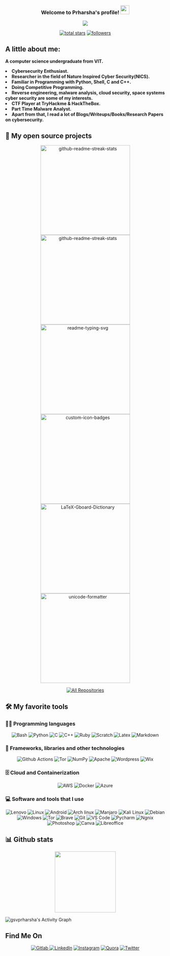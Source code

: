 <!--Thanks to @DenverCoder1 for his readme, which inspired me to create this -->
<h3 align="center">
  Welcome to Prharsha's profile!
  <img src="https://media.giphy.com/media/hvRJCLFzcasrR4ia7z/giphy.gif" width="28">
</h3>

<!-- Typing SVG by DenverCoder1 - https://github.com/DenverCoder1/readme-typing-svg -->
<p align="center">
  <img src="https://readme-typing-svg.herokuapp.com?color=%23F70000&center=true&vCenter=true&lines=Cyber+Security+Undergrad;Malware+Analyst;Penetration+Tester;Reverse+Engineer"></a>
</p>

<p align="center">
  <a href="https://github.com/gsvprharsha?tab=repositories&sort=stargazers">
    <img alt="total stars" title="Total stars on GitHub" src="https://custom-icon-badges.herokuapp.com/badge/dynamic/json?logo=star&color=55960c&labelColor=488207&label=Stars&style=for-the-badge&query=%24.stars&url=https://api.github-star-counter.workers.dev/user/gsvprharsha"/></a>
  <a href="https://github.com/gsvprharsha">
    <img alt="followers" title="Follow me on Github" src="https://custom-icon-badges.herokuapp.com/github/followers/gsvprharsha?color=236ad3&labelColor=1155ba&style=for-the-badge&logo=person-add&label=Follow&logoColor=white"/></a>


## A little about me:
<p>
  <b>A computer science undergraduate from VIT.
    <li>Cybersecurity Enthusiast.</li>
    <li>Researcher in the field of Nature Inspired Cyber Security(NICS).</li>
    <li>Familiar in Programming with Python, Shell, C and C++.</li>
    <li>Doing Competitive Programming.</li>
    <li>Reverse engineering, malware analysis, cloud security, space systems cyber security are some of my interests.</li>
    <li>CTF Player at TryHackme & HackTheBox.</li>
    <li>Part Time Malware Analyst.</li>
    <li>Apart from that, I read a lot of Blogs/Writeups/Books/Research Papers on cybersecurity.</li></b>
</p>

## 📘 My open source projects

<p align="center">
  <a href="https://github.com/gsvprharsha/Hunter-Framework"><img width="282" src="https://denvercoder1-github-readme-stats.vercel.app/api/pin/?username=gsvprharsha&repo=Hunter-Framework&theme=react&bg_color=1F222E&title_color=F85D7F&icon_color=F8D866&hide_border=true&show_icons=false" alt="github-readme-streak-stats"></a>
  <a href="https://github.com/gsvprharsha/DracOS"><img width="282" src="https://denvercoder1-github-readme-stats.vercel.app/api/pin/?username=gsvprharsha&repo=DracOS&theme=react&bg_color=1F222E&title_color=F85D7F&icon_color=F8D866&hide_border=true&show_icons=false" alt="github-readme-streak-stats"></a>
  <a href="https://github.com/gsvprharsha/blackarch"><img width="282" src="https://denvercoder1-github-readme-stats.vercel.app/api/pin/?username=gsvprharsha&repo=blackarch&hide_border=true&bg_color=1F222E&title_color=F85D7F&icon_color=F8D866&theme=react&show_icons=false" alt="readme-typing-svg"></a>
  <a href="https://github.com/gsvprharsha/backdoor-handler"><img width="282" src="https://denvercoder1-github-readme-stats.vercel.app/api/pin?username=gsvprharsha&repo=backdoor-handler&theme=react&bg_color=1F222E&title_color=F85D7F&icon_color=F8D866&hide_border=true&show_icons=false" alt="custom-icon-badges"></a>
  <a href="https://github.com/gsvprharsha/port-scanner"><img width="282" src="https://denvercoder1-github-readme-stats.vercel.app/api/pin/?username=gsvprharsha&repo=port-scanner&theme=react&bg_color=1F222E&title_color=F85D7F&icon_color=F8D866&hide_border=true&show_icons=false" alt="LaTeX-Gboard-Dictionary"></a>
  <a href="https://github.com/gsvprharsha/Lambda-Bash-Theme-For-Linux"><img width="282" src="https://denvercoder1-github-readme-stats.vercel.app/api/pin/?username=gsvprharsha&repo=Lambda-Bash-Theme-For-Linux&theme=react&bg_color=1F222E&title_color=F85D7F&icon_color=F8D866&hide_border=true&show_icons=false" alt="unicode-formatter"></a>
</p>

<p align="center">
  <a href="https://github.com/gsvprharsha?tab=repositories"><img alt="All Repositories" title="All Repositories" src="https://custom-icon-badges.herokuapp.com/badge/-All%20Repos-2962FF?style=for-the-badge&logoColor=white&logo=repo"/></a>
</p>

## 🛠️ My favorite tools

### 👨‍💻 Programming languages

<p align="center">
    <img alt="Bash" src="https://img.shields.io/badge/Shell_Script-121011?style=for-the-badge&logo=gnu-bash&logoColor=white">
    <img alt="Python" src="https://img.shields.io/badge/Python-FFD43B?style=for-the-badge&logo=python&logoColor=darkgreen">
    <img alt="C" src="https://img.shields.io/badge/C-00599C?style=for-the-badge&logo=c&logoColor=white">
    <img alt="C++" src="https://img.shields.io/badge/C%2B%2B-00599C?style=for-the-badge&logo=c%2B%2B&logoColor=white">
    <img alt="Ruby" src="https://img.shields.io/badge/Ruby-CC342D?style=for-the-badge&logo=ruby&logoColor=white">
    <img alt="Scratch" src="https://img.shields.io/badge/Scratch-4D97FF?style=for-the-badge&logo=Scratch&logoColor=white">
    <img alt="Latex" src="https://img.shields.io/badge/LaTeX-47A141?style=for-the-badge&logo=LaTeX&logoColor=white">
    <img alt="Markdown" src="https://img.shields.io/badge/Markdown-000000?style=for-the-badge&logo=markdown&logoColor=white">
</p>

### 🧰 Frameworks, libraries and other technologies

<p align="center">
    <img alt="Github Actions" src="https://img.shields.io/badge/GitHub_Actions-2088FF?style=for-the-badge&logo=github-actions&logoColor=white">
    <img alt="Tor" src="https://img.shields.io/badge/Tor-7D4698?style=for-the-badge&logo=Tor-Browser&logoColor=white">
    <img alt="NumPy" src="https://img.shields.io/badge/Numpy-777BB4?style=for-the-badge&logo=numpy&logoColor=white">
    <img alt="Apache" src="https://img.shields.io/badge/Apache-D22128?style=for-the-badge&logo=Apache&logoColor=white">
    <img alt="Wordpress" src="https://img.shields.io/badge/Wordpress-21759B?style=for-the-badge&logo=wordpress&logoColor=white">
    <img alt="Wix" src="https://img.shields.io/badge/Wix-000?style=for-the-badge&logo=wix&logoColor=white">
</p>

### 🗄️ Cloud and Containerization  

<p align="center">
    <img alt="AWS" src="https://img.shields.io/badge/Amazon_AWS-FF9900?style=for-the-badge&logo=amazonaws&logoColor=white">
    <img alt="Docker" src="https://img.shields.io/badge/Docker-2CA5E0?style=for-the-badge&logo=docker&logoColor=white">
    <img alt="Azure" src="https://img.shields.io/badge/microsoft%20azure-0089D6?style=for-the-badge&logo=microsoft-azure&logoColor=white">
</p>

### 💻 Software and tools that I use

<p align="center">
    <img alt="Lenovo" src="https://img.shields.io/badge/lenovo%20laptop-E2231A?style=for-the-badge&logo=acer&logoColor=white">
    <img alt="Linux" src="https://img.shields.io/badge/Linux-FCC624?style=for-the-badge&logo=linux&logoColor=black">
    <img alt="Android" src="https://img.shields.io/badge/Android-3DDC84?style=for-the-badge&logo=android&logoColor=white">
    <img alt="Arch linux" src="https://img.shields.io/badge/Arch_Linux-1793D1?style=for-the-badge&logo=arch-linux&logoColor=white">
    <img alt="Manjaro" src="https://img.shields.io/badge/Manjaro-35BF5C?style=for-the-badge&logo=Manjaro&logoColor=white">
    <img alt="Kali Linux" src="https://img.shields.io/badge/Kali_Linux-557C94?style=for-the-badge&logo=kali-linux&logoColor=white">
    <img alt="Debian" src="https://img.shields.io/badge/Debian-A81D33?style=for-the-badge&logo=debian&logoColor=white">
    <img alt="Windows" src="https://img.shields.io/badge/Windows-0078D6?style=for-the-badge&logo=windows&logoColor=white">
    <img alt="Tor" src="https://img.shields.io/badge/Tor_Browser-7D4698?style=for-the-badge&logo=Tor-Browser&logoColor=white">
    <img alt="Brave" src="https://img.shields.io/badge/Brave-FF1B2D?style=for-the-badge&logo=Brave&logoColor=white">
    <img alt="Git" src="https://img.shields.io/badge/GIT-E44C30?style=for-the-badge&logo=git&logoColor=white">
    <img alt="VS Code" src="https://img.shields.io/badge/Visual_Studio_Code-0078D4?style=for-the-badge&logo=visual%20studio%20code&logoColor=white">
    <img alt="Pycharm" src="https://img.shields.io/badge/PyCharm-000000.svg?&style=for-the-badge&logo=PyCharm&logoColor=white">
    <img alt="Ngnix" src="https://img.shields.io/badge/Nginx-009639?style=for-the-badge&logo=nginx&logoColor=white">
    <img alt="Photoshop" src="https://img.shields.io/badge/Adobe%20Photoshop-31A8FF?style=for-the-badge&logo=Adobe%20Photoshop&logoColor=black">
    <img alt="Canva" src="https://img.shields.io/badge/Canva-%2300C4CC.svg?&style=for-the-badge&logo=Canva&logoColor=white">
    <img alt="Libreoffice" src="https://img.shields.io/badge/LibreOffice-18A303?style=for-the-badge&logo=LibreOffice&logoColor=white">
</p>

## 📊 Github stats
<p align="center">
    <img alt"gsvprharsha's github stats" src="https://denvercoder1-github-readme-stats.vercel.app/api/?username=gsvprharsha&show_icons=true&count_private=true&theme=react&hide_border=true&bg_color=1F222E&title_color=F85D7F&icon_color=F8D866" height="192px">


<img alt="gsvprharsha's Activity Graph" src="https://activity-graph.herokuapp.com/graph?username=gsvprharsha&theme=gotham"/></a>

## Find Me On
<p align="center">
    <a href="https://gitlab.com/gsvprharsha"><img alt="Gitlab" src="https://img.shields.io/badge/GitLab-330F63?style=for-the-badge&logo=gitlab&logoColor=white">
    <a href="https://www.linkedin.com/in/prharsha-g-1ab348201"><img alt="LinkedIn" src="https://img.shields.io/badge/linkedin-%230077B5.svg?style=for-the-badge&logo=linkedin&logoColor=white"></a>
    <a href="https://www.instagram.com/gsvprharsha/"><img alt="Instagram" src="https://img.shields.io/badge/Instagram-E4405F?style=for-the-badge&logo=instagram&logoColor=white"></a>
    <a href="https://www.quora.com/profile/Prharsha"><img alt="Quora" src="https://img.shields.io/badge/Quora-%23B92B27.svg?&style=for-the-badge&logo=Quora&logoColor=white"></a>
    <a href="https://www.twitter.com/gsvprharsha/"><img alt="Twitter" src="https://img.shields.io/badge/Twitter-1DA1F2?style=for-the-badge&logo=twitter&logoColor=white"></a>
</p>
